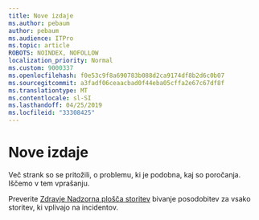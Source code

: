```yaml
---
title: Nove izdaje
ms.author: pebaum
author: pebaum
ms.audience: ITPro
ms.topic: article
ROBOTS: NOINDEX, NOFOLLOW
localization_priority: Normal
ms.custom: 9000337
ms.openlocfilehash: f0e53c9f8a690783b088d2ca9174df8b2d6c0b07
ms.sourcegitcommit: a3fadf06ceaacbad0f44eba05cffa2e67c67df8f
ms.translationtype: MT
ms.contentlocale: sl-SI
ms.lasthandoff: 04/25/2019
ms.locfileid: "33308425"
---
```

# <a name="emerging-issue"></a>Nove izdaje

Več strank so se pritožili, o problemu, ki je podobna, kaj so poročanja. Iščemo v tem vprašanju.

Preverite [Zdravje Nadzorna plošča storitev](https://admin.microsoft.com/adminportal/home#/servicehealth) bivanje posodobitev za vsako storitev, ki vplivajo na incidentov.